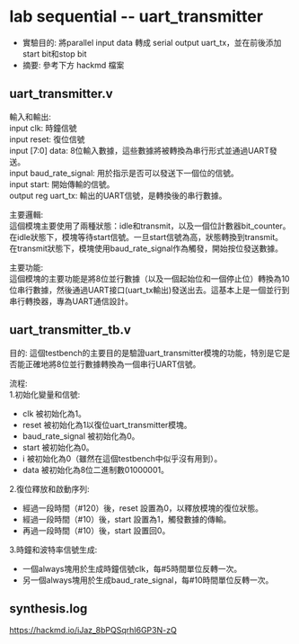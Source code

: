 # lab sequential -- uart_transmitter
* 實驗目的: 將parallel input data 轉成 serial output uart_tx，並在前後添加start bit和stop bit
* 摘要: 參考下方 hackmd 檔案
## uart_transmitter.v
輸入和輸出:  
input clk: 時鐘信號  
input reset: 復位信號  
input [7:0] data: 8位輸入數據，這些數據將被轉換為串行形式並通過UART發送。  
input baud_rate_signal: 用於指示是否可以發送下一個位的信號。  
input start: 開始傳輸的信號。  
output reg uart_tx: 輸出的UART信號，是轉換後的串行數據。

主要邏輯:  
這個模塊主要使用了兩種狀態：idle和transmit，以及一個位計數器bit_counter。  
在idle狀態下，模塊等待start信號。一旦start信號為高，狀態轉換到transmit。  
在transmit狀態下，模塊使用baud_rate_signal作為觸發，開始按位發送數據。

主要功能:  
這個模塊的主要功能是將8位並行數據（以及一個起始位和一個停止位）轉換為10位串行數據，然後通過UART接口(uart_tx輸出)發送出去。這基本上是一個並行到串行轉換器，專為UART通信設計。

## uart_transmitter_tb.v
目的: 這個testbench的主要目的是驗證uart_transmitter模塊的功能，特別是它是否能正確地將8位並行數據轉換為一個串行UART信號。

流程:  
1.初始化變量和信號:
* clk 被初始化為1。
* reset 被初始化為1以復位uart_transmitter模塊。
* baud_rate_signal 被初始化為0。
* start 被初始化為0。
* i 被初始化為0（雖然在這個testbench中似乎沒有用到）。
* data 被初始化為8位二進制數01000001。
  
2.復位釋放和啟動序列:
* 經過一段時間（#120）後，reset 設置為0，以釋放模塊的復位狀態。
* 經過一段時間（#10）後，start 設置為1，觸發數據的傳輸。
* 再過一段時間（#10）後，start 設置回0。

3.時鐘和波特率信號生成:
* 一個always塊用於生成時鐘信號clk，每#5時間單位反轉一次。
* 另一個always塊用於生成baud_rate_signal，每#10時間單位反轉一次。

## synthesis.log
https://hackmd.io/iJaz_8bPQSqrhI6GP3N-zQ
